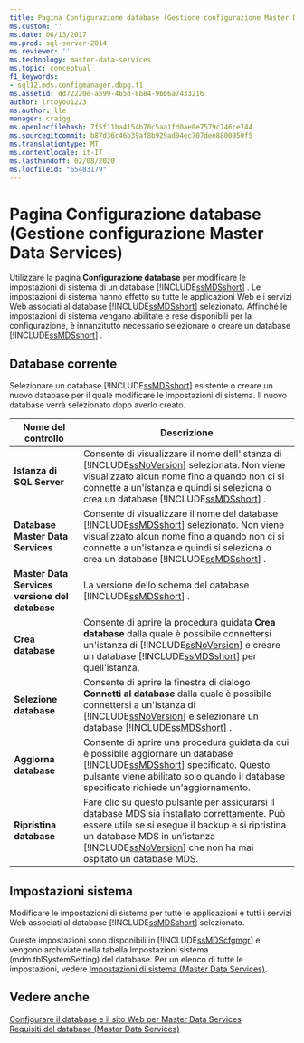 ```yaml
---
title: Pagina Configurazione database (Gestione configurazione Master Data Services) | Microsoft Docs
ms.custom: ''
ms.date: 06/13/2017
ms.prod: sql-server-2014
ms.reviewer: ''
ms.technology: master-data-services
ms.topic: conceptual
f1_keywords:
- sql12.mds.configmanager.dbpg.f1
ms.assetid: dd72220e-a599-465d-8b84-9bb6a7433216
author: lrtoyou1223
ms.author: lle
manager: craigg
ms.openlocfilehash: 7f5f11ba4154b70c5aa1fd0ae0e7579c746ce744
ms.sourcegitcommit: b87d36c46b39af8b929ad94ec707dee8800950f5
ms.translationtype: MT
ms.contentlocale: it-IT
ms.lasthandoff: 02/08/2020
ms.locfileid: "65483179"
---
```

# <a name="database-configuration-page-master-data-services-configuration-manager"></a>Pagina Configurazione database (Gestione configurazione Master Data Services)
  Utilizzare la pagina **Configurazione database** per modificare le impostazioni di sistema di un database [!INCLUDE[ssMDSshort](../includes/ssmdsshort-md.md)] . Le impostazioni di sistema hanno effetto su tutte le applicazioni Web e i servizi Web associati al database [!INCLUDE[ssMDSshort](../includes/ssmdsshort-md.md)] selezionato. Affinché le impostazioni di sistema vengano abilitate e rese disponibili per la configurazione, è innanzitutto necessario selezionare o creare un database [!INCLUDE[ssMDSshort](../includes/ssmdsshort-md.md)] .  
  
## <a name="current-database"></a>Database corrente  
 Selezionare un database [!INCLUDE[ssMDSshort](../includes/ssmdsshort-md.md)] esistente o creare un nuovo database per il quale modificare le impostazioni di sistema. Il nuovo database verrà selezionato dopo averlo creato.  
  
|Nome del controllo|Descrizione|  
|------------------|-----------------|  
|**Istanza di SQL Server**|Consente di visualizzare il nome dell'istanza di [!INCLUDE[ssNoVersion](../includes/ssnoversion-md.md)] selezionata. Non viene visualizzato alcun nome fino a quando non ci si connette a un'istanza e quindi si seleziona o crea un database [!INCLUDE[ssMDSshort](../includes/ssmdsshort-md.md)] .|  
|**Database Master Data Services**|Consente di visualizzare il nome del database [!INCLUDE[ssMDSshort](../includes/ssmdsshort-md.md)] selezionato. Non viene visualizzato alcun nome fino a quando non ci si connette a un'istanza e quindi si seleziona o crea un database [!INCLUDE[ssMDSshort](../includes/ssmdsshort-md.md)] .|  
|**Master Data Services versione del database**|La versione dello schema del database [!INCLUDE[ssMDSshort](../includes/ssmdsshort-md.md)] .|  
|**Crea database**|Consente di aprire la procedura guidata **Crea database** dalla quale è possibile connettersi un'istanza di [!INCLUDE[ssNoVersion](../includes/ssnoversion-md.md)] e creare un database [!INCLUDE[ssMDSshort](../includes/ssmdsshort-md.md)] per quell'istanza.|  
|**Selezione database**|Consente di aprire la finestra di dialogo **Connetti al database** dalla quale è possibile connettersi a un'istanza di [!INCLUDE[ssNoVersion](../includes/ssnoversion-md.md)] e selezionare un database [!INCLUDE[ssMDSshort](../includes/ssmdsshort-md.md)] .|  
|**Aggiorna database**|Consente di aprire una procedura guidata da cui è possibile aggiornare un database [!INCLUDE[ssMDSshort](../includes/ssmdsshort-md.md)] specificato. Questo pulsante viene abilitato solo quando il database specificato richiede un'aggiornamento.|  
|**Ripristina database**|Fare clic su questo pulsante per assicurarsi il database MDS sia installato correttamente. Può essere utile se si esegue il backup e si ripristina un database MDS in un'istanza [!INCLUDE[ssNoVersion](../includes/ssnoversion-md.md)] che non ha mai ospitato un database MDS.|  
  
## <a name="system-settings"></a>Impostazioni sistema  
 Modificare le impostazioni di sistema per tutte le applicazioni e tutti i servizi Web associati al database [!INCLUDE[ssMDSshort](../includes/ssmdsshort-md.md)] selezionato.  
  
 Queste impostazioni sono disponibili in [!INCLUDE[ssMDScfgmgr](../includes/ssmdscfgmgr-md.md)] e vengono archiviate nella tabella Impostazioni sistema (mdm.tblSystemSetting) del database. Per un elenco di tutte le impostazioni, vedere [Impostazioni di sistema &#40;Master Data Services&#41;](system-settings-master-data-services.md).  
  
## <a name="see-also"></a>Vedere anche  
 [Configurare il database e il sito Web per Master Data Services](../../2014/master-data-services/set-up-the-database-and-website-for-master-data-services.md)   
 [Requisiti del database &#40;Master Data Services&#41;](install-windows/database-requirements-master-data-services.md)  
  
  
